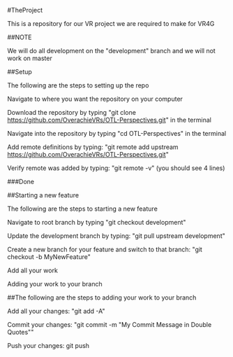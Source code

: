 #TheProject

This is a repository for our VR project we are required to make for VR4G

##NOTE

We will do all development on the "development" branch and we will not work on master

##Setup

The following are the steps to setting up the repo

Navigate to where you want the repository on your computer

Download the repository by typing "git clone https://github.com/OverachieVRs/OTL-Perspectives.git" in the terminal

Navigate into the repository by typing "cd OTL-Perspectives" in the terminal

Add remote definitions by typing: "git remote add upstream https://github.com/OverachieVRs/OTL-Perspectives.git"

Verify remote was added by typing: "git remote -v" (you should see 4 lines)

###Done

##Starting a new feature

The following are the steps to starting a new feature

Navigate to root branch by typing "git checkout development"

Update the development branch by typing: "git pull upstream development"

Create a new branch for your feature and switch to that branch: "git checkout -b MyNewFeature"

Add all your work

Adding your work to your branch

##The following are the steps to adding your work to your branch

Add all your changes: "git add -A"

Commit your changes: "git commit -m "My Commit Message in Double Quotes""

Push your changes: git push
